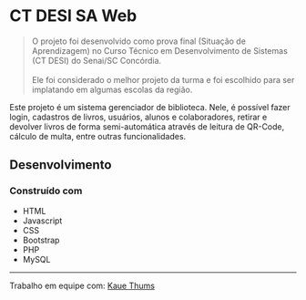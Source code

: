 # CT DESI SA Web

> O projeto foi desenvolvido como prova final (Situação de Aprendizagem) no Curso Técnico em Desenvolvimento de Sistemas (CT DESI)
do Senai/SC Concórdia.
> <br/><br/> Ele foi considerado o melhor projeto da turma e foi escolhido para ser implatando em algumas escolas da região.

Este projeto é um sistema gerenciador de biblioteca. Nele, é possível fazer login, cadastros de livros, usuários, alunos e 
colaboradores, retirar e devolver livros de forma semi-automática através de leitura de QR-Code, cálculo de multa, entre outras
funcionalidades.

## Desenvolvimento

### Construído com

- HTML
- Javascript
- CSS
- Bootstrap
- PHP
- MySQL

---

Trabalho em equipe com: [Kaue Thums][]

[Kaue Thums]: https://github.com/KaueFelipeThums
